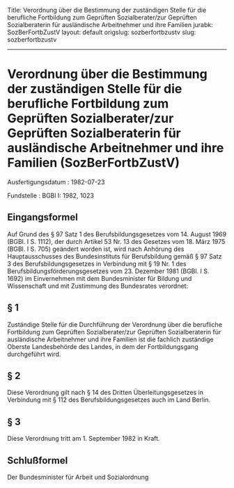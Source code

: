 Title: Verordnung über die Bestimmung der zuständigen Stelle für die berufliche Fortbildung
  zum Geprüften Sozialberater/zur Geprüften Sozialberaterin für ausländische Arbeitnehmer
  und ihre Familien
jurabk: SozBerFortbZustV
layout: default
origslug: sozberfortbzustv
slug: sozberfortbzustv

---

# Verordnung über die Bestimmung der zuständigen Stelle für die berufliche Fortbildung zum Geprüften Sozialberater/zur Geprüften Sozialberaterin für ausländische Arbeitnehmer und ihre Familien (SozBerFortbZustV)

Ausfertigungsdatum
:   1982-07-23

Fundstelle
:   BGBl I: 1982, 1023



## Eingangsformel

Auf Grund des § 97 Satz 1 des Berufsbildungsgesetzes vom 14. August
1969 (BGBl. I S. 1112), der durch Artikel 53 Nr. 13 des Gesetzes vom
18\. März 1975 (BGBl. I S. 705) geändert worden ist, wird nach Anhörung
des Hauptausschusses des Bundesinstituts für Berufsbildung gemäß § 97
Satz 3 des Berufsbildungsgesetzes in Verbindung mit § 19 Nr. 1 des
Berufsbildungsförderungsgesetzes vom 23. Dezember 1981 (BGBl. I S.
1692) im Einvernehmen mit dem Bundesminister für Bildung und
Wissenschaft und mit Zustimmung des Bundesrates verordnet:


## § 1

Zuständige Stelle für die Durchführung der Verordnung über die
berufliche Fortbildung zum Geprüften Sozialberater/zur Geprüften
Sozialberaterin für ausländische Arbeitnehmer und ihre Familien ist
die fachlich zuständige Oberste Landesbehörde des Landes, in dem der
Fortbildungsgang durchgeführt wird.


## § 2

Diese Verordnung gilt nach § 14 des Dritten Überleitungsgesetzes in
Verbindung mit § 112 des Berufsbildungsgesetzes auch im Land Berlin.


## § 3

Diese Verordnung tritt am 1. September 1982 in Kraft.


## Schlußformel

Der Bundesminister für Arbeit und Sozialordnung

